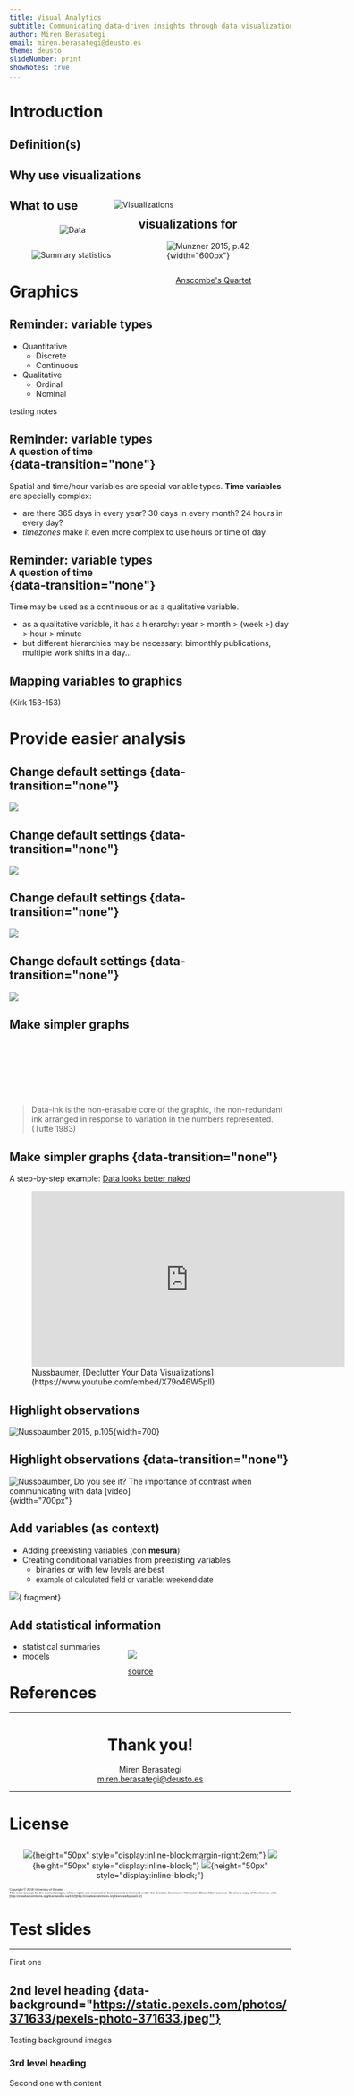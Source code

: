 ```yaml
---
title: Visual Analytics
subtitle: Communicating data-driven insights through data visualization techniques and useful dashboards
author: Miren Berasategi
email: miren.berasategi@deusto.es
theme: deusto
slideNumber: print
showNotes: true
...
```


# Introduction 

## Definition(s)

## Why use visualizations

<figure class="fragment"  data-fragment-index="3" style="width:55%; float:right;">
<img src="img/anscombe3.png" alt="Visualizations" />
</figure>

<figure class="fragment"  data-fragment-index="1" style="width:30%; float:left;">
<img src="img/anscombe1.png" alt="Data" style="margin:0 50px;" />
</figure>

<figure class="fragment"  data-fragment-index="2" style="width:40%; float:left;">
<img src="img/anscombe2.png" alt="Summary statistics"  style="margin:0;" />
</figure>

<p style="float:right;width:55%;text-align:center;">
<a href="https://en.wikipedia.org/wiki/Anscombe%27s_quartet">Anscombe's Quartet</a>
</p>

## What to use visualizations for

![Munzner 2015, p.42](img/munzner-3.1.png){width="600px"}

# Graphics

## Reminder: variable types

- Quantitative
    - Discrete
    - Continuous
- Qualitative
    - Ordinal
    - Nominal

<aside class="notes">

testing notes

</aside>

## Reminder: variable types <span style="font-size:.8em;display:block">A question of time</span>  {data-transition="none"}

Spatial and time/hour variables are special variable types. **Time variables** are specially complex:

- are there 365 days in every year? 30 days in every month? 24 hours in every day?
- _timezones_ make it even more complex to use hours or time of day

## Reminder: variable types <span style="font-size:.8em;display:block">A question of time</span>  {data-transition="none"}

Time may be used as a continuous or as a qualitative variable.

- as a qualitative variable, it has a hierarchy: year > month > (week >) day > hour > minute
- but different hierarchies may be necessary: bimonthly publications, multiple work shifts in a day...

## Mapping variables to graphics

(Kirk 153-153)

# Provide easier analysis

## Change default settings {data-transition="none"}

![](img/easieranalysis1.png)

## Change default settings {data-transition="none"}

![](img/easieranalysis2.png)

## Change default settings {data-transition="none"}

![](img/easieranalysis3.png)

## Change default settings {data-transition="none"}

![](img/easieranalysis4.png)

## Make simpler graphs

<div style="height:100px;">&nbsp;</div>

>Data-ink is the non-erasable core of the graphic, the non-redundant ink arranged in response to variation in the numbers represented. (Tufte 1983)

## Make simpler graphs {data-transition="none"}

A step-by-step example: [Data looks better naked](http://www.darkhorseanalytics.com/blog/data-looks-better-naked)

<figure class="fragment">
<iframe width="560" height="315" src="https://www.youtube.com/embed/X79o46W5plI" frameborder="0" allow="autoplay; encrypted-media" allowfullscreen></iframe>

<figcaption style="margin-top:0;">Nussbaumer, [Declutter Your Data Visualizations](https://www.youtube.com/embed/X79o46W5plI)</figcaption>
</figure>

## Highlight observations

![Nussbaumber 2015, p.105](img/nussbaumer-4.4.png){width=700}

## Highlight observations {data-transition="none"}

![Nussbaumber, [Do you see it? The importance of contrast when communicating with data [video]](https://www.youtube.com/watch?v=60KiAXbkrl0)](img/nussbaumer-contrast.png){width="700px"}

## Add variables (as context)

- Adding preexisting variables (con **mesura**)
- Creating conditional variables from preexisting variables
    - binaries or with few levels are best
    - <span style="font-size:.9em;">example of calculated field or variable: weekend date</span>

![](img/addvariables.png){.fragment}

## Add statistical information

<figure style="float:right;width:50%;" class="fragment">
<img src="img/addstatinfo1.png" />

<figcaption>

[source](https://stackoverflow.com/questions/13254441/add-a-horizontal-line-to-plot-and-legend-in-ggplot2)

</figcaption>
</figure>


- statistical summaries
- models

# References

---

<div style="text-align:center;">

<h1>Thank you!</h1>

Miren Berasategi<br />
miren.berasategi@deusto.es
</div>

---

<h1>License</h1>

<div style="text-align:center;margin-top:2em;">

![](img/cc/cc.logo.png){height="50px" style="display:inline-block;margin-right:2em;"}
![](img/cc/by.png){height="50px" style="display:inline-block;"}
![](img/cc/sa.png){height="50px" style="display:inline-block;"}

</div>

<p style="font-family:'Frutiger LT Std', Montserrat, Helvetica, Arial, sans-serif; font-size:.4em;font-weight:200;">Copyright &copy; 2018 University of Deusto<br />
This work (except for the quoted images, whose rights are reserved to their owners) is licensed under the Creative Commons “Attribution-ShareAlike” License. To view a copy of this license, visit [http://creativecommons.org/licenses/by-sa/3.0/](http://creativecommons.org/licenses/by-sa/3.0/)</p>

# Test slides

---

First one

## 2nd level heading {data-background="https://static.pexels.com/photos/371633/pexels-photo-371633.jpeg"}

Testing background images 

### 3rd level heading

Second one with content